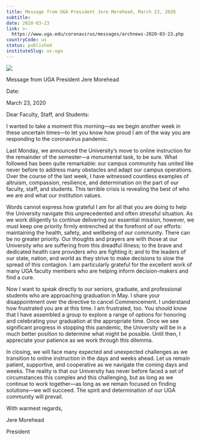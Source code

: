 ```yaml
---
title: Message from UGA President Jere Morehead, March 23, 2020
subtitle: 
date: 2020-03-23
link: >-
  https://www.uga.edu/coronavirus/messages/archnews-2020-03-23.php
countryCode: us
status: published
instituteSlug: us-uga
---
```

![](https://www.uga.edu/_resources/icons/apple-touch-icon-57x57.png)

Message from UGA President Jere Morehead

Date:

March 23, 2020

Dear Faculty, Staff, and Students:

I wanted to take a moment this morning—as we begin another week in these uncertain times—to let you know how proud I am of the way you are responding to the coronavirus pandemic.

Last Monday, we announced the University’s move to online instruction for the remainder of the semester—a monumental task, to be sure. What followed has been quite remarkable: our campus community has united like never before to address many obstacles and adapt our campus operations. Over the course of the last week, I have witnessed countless examples of altruism, compassion, resilience, and determination on the part of our faculty, staff, and students. This terrible crisis is revealing the best of who we are and what our institution values.

Words cannot express how grateful I am for all that you are doing to help the University navigate this unprecedented and often stressful situation. As we work diligently to continue delivering our essential mission, however, we must keep one priority firmly entrenched at the forefront of our efforts: maintaining the health, safety, and wellbeing of our community. There can be no greater priority. Our thoughts and prayers are with those at our University who are suffering from this dreadful illness; to the brave and dedicated health care providers who are fighting it; and to the leaders of our state, nation, and world as they strive to make decisions to slow the spread of this contagion. I am particularly grateful for the excellent work of many UGA faculty members who are helping inform decision-makers and find a cure.

Now I want to speak directly to our seniors, graduate, and professional students who are approaching graduation in May. I share your disappointment over the directive to cancel Commencement. I understand how frustrated you are at this time. I am frustrated, too. You should know that I have assembled a group to explore a range of options for honoring and celebrating your graduation at the appropriate time. Once we see significant progress in stopping this pandemic, the University will be in a much better position to determine what might be possible. Until then, I appreciate your patience as we work through this dilemma.



In closing, we will face many expected and unexpected challenges as we transition to online instruction in the days and weeks ahead. Let us remain patient, supportive, and cooperative as we navigate the coming days and weeks. The reality is that our University has never before faced a set of circumstances this complex and this challenging, but as long as we continue to work together—as long as we remain focused on finding solutions—we will succeed. The spirit and determination of our UGA community will prevail.

With warmest regards,

Jere Morehead

President
